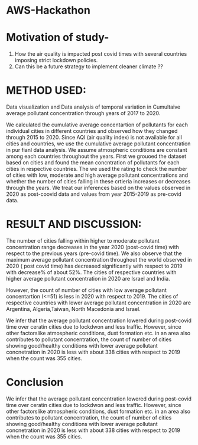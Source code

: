 # AWS-Hackathon
# Motivation of study- 
1. How the air quality is impacted post covid times with several countries imposing strict lockdown policies.
2. Can this be a future strategy to implement cleaner climate ??

# METHOD USED:  
Data visualization and Data analysis of temporal variation in Cumultaive average pollutant concentration through years of 2017 to 2020. 

We calculated the cumulative average concentartion of pollutants for each individual cities in different countries and observed how they changed through 2015 to 2020. Since AQI (air quality index) is not available for all cities and countries, we use the cumulative average pollutant concentration in pur fianl data analysis.
We assume atmospheric conditions are constant among each countries throughout the years. 
First we grouoed the dataset based on cities and found the mean concntration of pollutants for each cities in respective countries. The we used the rating to check the number of cities with low, moderate and high average pollutant concentrations and whether the number of cities falling in these crtieria increases or decreases through the years. 
We treat our inferences based on the values observed in 2020 as post-coovid data and values from year 2015-2019 as pre-covid data.

# RESULT AND DISCUSSION:

The number of cities falling within higher to moderate pollutant concentration range decreases in the year 2020 (post-covid time) with respect to the previous years (pre-covid time). 
We also observe that the maximum average pollutant concentration throughout the world observed in 2020 ( post covid time) has decreased significantly with respect to 2019 with decrease% of about 52%. The cities of respective countries with higher average pollutant concentration in 2020 are Israel and India. 

However, the count of number of cities with low average pollutant concentartion (<=51) is less in 2020 with respect to 2019. The cities of respective countries with lower average pollutant concentration in 2020 are Argentina, Algeria,Taiwan, North Macedonia and Israel.

We infer that the average pollutant concentration lowered during post-covid time over ceratin cities due to lockdwon and less traffic. However, since other factorslike atmospheric conditions, dust formation etc. in an area also contributes to pollutant concentration, the count of number of cities showing good/healthy conditions with lower average pollutant concnetration in 2020 is less with about 338 cities with respect to 2019 when the count was 355 cities.


# Conclusion
We infer that the average pollutant concentration lowered during post-covid time over ceratin cities due to lockdwon and less traffic. However, since other factorslike atmospheric conditions, dust formation etc. in an area also contributes to pollutant concentration, the count of number of cities showing good/healthy conditions with lower average pollutant concnetration in 2020 is less with about 338 cities with respect to 2019 when the count was 355 cities.
